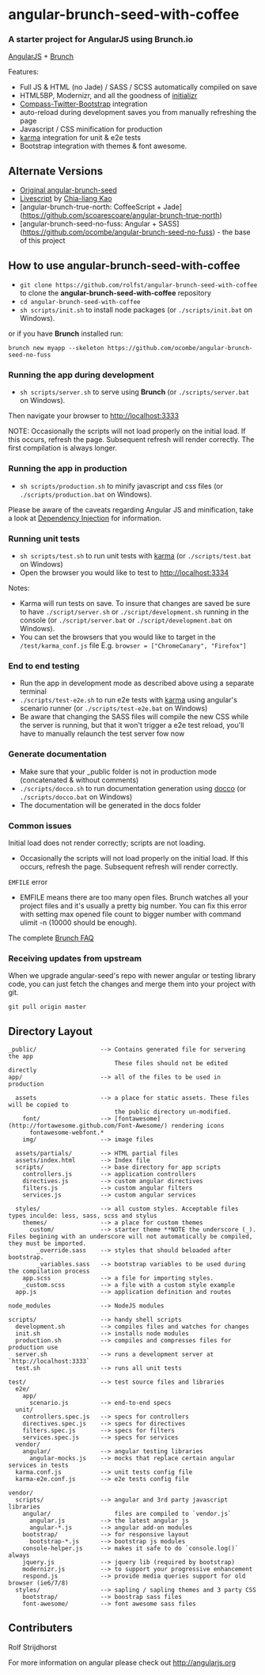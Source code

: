 # angular-brunch-seed-with-coffee
### A starter project for AngularJS using Brunch.io

[AngularJS](http://angularjs.org) + [Brunch](http://brunch.io)

Features:
* Full JS & HTML (no Jade) / SASS / SCSS automatically compiled on save
* HTML5BP, Modernizr, and all the goodness of [initializr](http://www.initializr.com)
* [Compass-Twitter-Bootstrap](https://github.com/vwall/compass-twitter-bootstrap) integration
* auto-reload during development saves you from manually refreshing the page
* Javascript / CSS minification for production
* [karma](http://karma-runner.github.io) integration for unit & e2e tests
* Bootstrap integration with themes & font awesome.

## Alternate Versions

- [Original angular-brunch-seed](https://github.com/scotch/angular-brunch-seed)
- [Livescript](https://github.com/clkao/angular-brunch-seed-livescript) by [Chia-liang Kao](https://github.com/clkao)
- [angular-brunch-true-north: CoffeeScript + Jade] (https://github.com/scoarescoare/angular-brunch-true-north)
- [angular-brunch-seed-no-fuss: Angular + SASS] (https://github.com/ocombe/angular-brunch-seed-no-fuss) - the base of this project

## How to use angular-brunch-seed-with-coffee

* `git clone https://github.com/rolfst/angular-brunch-seed-with-coffee` to clone the **angular-brunch-seed-with-coffee** repository
* `cd angular-brunch-seed-with-coffee`
* `sh scripts/init.sh` to install node packages (or `./scripts/init.bat` on Windows).

or if you have **Brunch** installed run:

`brunch new myapp --skeleton https://github.com/ocombe/angular-brunch-seed-no-fuss`

### Running the app during development

* `sh scripts/server.sh` to serve using **Brunch** (or `./scripts/server.bat` on Windows).

Then navigate your browser to [http://localhost:3333](http://localhost:3333)

NOTE: Occasionally the scripts will not load properly on the initial
load. If this occurs, refresh the page. Subsequent refresh will render
correctly.
The first compilation is always longer.

### Running the app in production

* `sh scripts/production.sh` to minify javascript and css files (or `./scripts/production.bat` on Windows).

Please be aware of the caveats regarding Angular JS and minification, take a look at [Dependency Injection](http://docs.angularjs.org/guide/di) for information.

### Running unit tests

* `sh scripts/test.sh` to run unit tests with [karma](http://karma-runner.github.io) (or `./scripts/test.bat` on Windows)
* Open the browser you would like to test to [http://localhost:3334](http://localhost:3334)

Notes:

- Karma will run tests on save. To insure that changes are saved be sure to have `./script/server.sh` or `./script/development.sh` running in the console (or `./script/server.bat` or `./script/development.bat` on Windows).
- You can set the browsers that you would like to target in the `/test/karma_conf.js` file E.g. `browser = ["ChromeCanary", "Firefox"]`

### End to end testing

* Run the app in development mode as described above using a separate terminal
* `./scripts/test-e2e.sh` to run e2e tests with [karma](http://karma-runner.github.io) using angular's scenario runner (or `./scripts/test-e2e.bat` on Windows)
* Be aware that changing the SASS files will compile the new CSS while the server is running, but that it won't trigger a e2e test reload, you'll have to manually relaunch the test server fow now

### Generate documentation

* Make sure that your _public folder is not in production mode (concatenated & without comments)
* `./scripts/docco.sh` to run documentation generation using [docco](http://jashkenas.github.io/docco/) (or `./scripts/docco.bat` on Windows)
* The documentation will be generated in the docs folder

### Common issues

Initial load does not render correctly; scripts are not loading. 
- Occasionally the scripts will not load properly on the initial load. If this occurs, refresh the page. Subsequent refresh will render correctly.

`EMFILE` error
- EMFILE means there are too many open files. Brunch watches all your project files and it's usually a pretty big number. You can fix this error with setting max opened file count to bigger number with command ulimit -n <number> (10000 should be enough).

The complete [Brunch FAQ](https://github.com/brunch/brunch/blob/master/docs/faq.md)

### Receiving updates from upstream

When we upgrade angular-seed's repo with newer angular or testing library code, you can just
fetch the changes and merge them into your project with git.

`git pull origin master`

## Directory Layout

    _public/                  --> Contains generated file for servering the app
                                  These files should not be edited directly
    app/                      --> all of the files to be used in production

      assets                  --> a place for static assets. These files will be copied to
                                  the public directory un-modified.
        font/                 --> [fontawesome](http://fortawesome.github.com/Font-Awesome/) rendering icons
          fontawesome-webfont.*
        img/                  --> image files

      assets/partials/        --> HTML partial files
      assets/index.html       --> Index file
      scripts/                --> base directory for app scripts
        controllers.js        --> application controllers
        directives.js         --> custom angular directives
        filters.js            --> custom angular filters
        services.js           --> custom angular services

      styles/                 --> all custom styles. Acceptable files types inculde: less, sass, scss and stylus
        themes/               --> a place for custom themes
          custom/             --> starter theme **NOTE the underscore (_). Files begining with an underscore will not automatically be compiled, they must be imported.
            _override.sass    --> styles that should beloaded after bootstrap.
            _variables.sass   --> bootstrap variables to be used during the compilation process
        app.scss              --> a file for importing styles.
        _custom.scss          --> a file with a custom style example
      app.js                  --> application definition and routes

    node_modules              --> NodeJS modules

    scripts/                  --> handy shell scripts
      development.sh          --> compiles files and watches for changes
      init.sh                 --> installs node modules
      production.sh           --> compiles and compresses files for production use
      server.sh               --> runs a development server at `http://localhost:3333`
      test.sh                 --> runs all unit tests

    test/                     --> test source files and libraries
      e2e/
        app/
          scenario.js         --> end-to-end specs
      unit/
        controllers.spec.js   --> specs for controllers
        directives.spec.js    --> specs for directives
        filters.spec.js       --> specs for filters
        services.spec.js      --> specs for services
      vendor/
        angular/              --> angular testing libraries
          angular-mocks.js    --> mocks that replace certain angular services in tests
      karma.conf.js           --> unit tests config file
      karma-e2e.conf.js       --> e2e tests config file

    vendor/
      scripts/                --> angular and 3rd party javascript libraries
        angular/                  files are compiled to `vendor.js`
          angular.js          --> the latest angular js
          angular-*.js        --> angular add-on modules
        bootstrap/            --> for responsive layout
          bootstrap-*.js      --> bootstrap js modules
        console-helper.js     --> makes it safe to do `console.log()` always
        jquery.js             --> jquery lib (required by bootstrap)
        modernizr.js          --> to support your progressive enhancement
        respond.js            --> provide media queries support for old browser (ie6/7/8)
      styles/                 --> sapling / sapling themes and 3 party CSS
        bootstrap/            --> boostrap sass files
        font-awesome/         --> font awesome sass files

## Contributers

Rolf Strijdhorst


For more information on angular please check out <http://angularjs.org>
